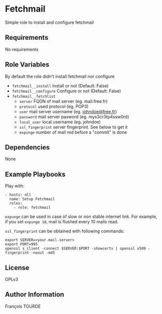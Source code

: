 Fetchmail
=========

Simple role to install and configure fetchmail

Requirements
------------

No requirements

Role Variables
--------------

By default the role didn't install fetchmail nor configure

* `fetchmail__install` Install or not (Default: False)
* `fetchmail__configure` Configure or not (Default: False)
* `fetchmail__fetchlist`
   * `server` FQDN of mail server (eg. mail.free.fr)
   * `protocol` used protocol (eg. POP3)
   * `user` mail server username (eg. johndoe@free.fr)
   * `password` mail server pasword (eg. mys3cr3tp4ssw0rd)
   * `local_user` local username (eg. johndoe)
   * `ssl_fingerprint` server fingerprint. See below to get it
   * `expunge` number of mail red before a "commit" is done

Dependencies
------------

None

Example Playbooks
-----------------

Play with:

```
- hosts: all
  name: Setup Fetchmail
  roles:
    - role: fetchmail
```

`expunge` can be used in case of slow or non stable internet link. For example, if you set `expunge 10`, mail is flushed every 10 mails read.

`ssl_fingerprint` can be obtained with following commands:

```
export SERVER=<your.mail.server>
export PORT=995
openssl s_client -connect $SERVER:$PORT -showcerts | openssl x509 -fingerprint -noout -md5
```

License
-------

GPLv3

Author Information
------------------

François TOURDE


